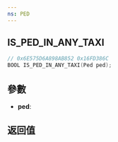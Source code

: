```yaml
---
ns: PED
---
```

## IS_PED_IN_ANY_TAXI

```c
// 0x6E575D6A898AB852 0x16FD386C
BOOL IS_PED_IN_ANY_TAXI(Ped ped);
```


## 參數
* **ped**: 

## 返回值

